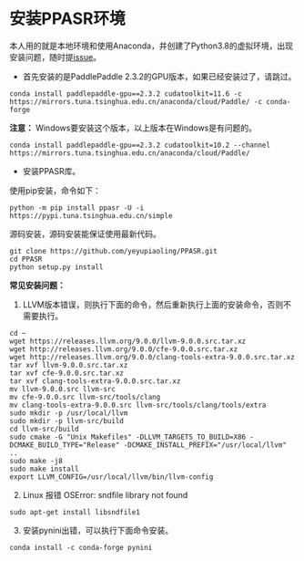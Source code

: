 # 安装PPASR环境

本人用的就是本地环境和使用Anaconda，并创建了Python3.8的虚拟环境，出现安装问题，随时提[issue](https://github.com/yeyupiaoling/PPASR/issues)。

 - 首先安装的是PaddlePaddle 2.3.2的GPU版本，如果已经安装过了，请跳过。
```shell
conda install paddlepaddle-gpu==2.3.2 cudatoolkit=11.6 -c https://mirrors.tuna.tsinghua.edu.cn/anaconda/cloud/Paddle/ -c conda-forge 
```

**注意：** Windows要安装这个版本，以上版本在Windows是有问题的。
```shell
conda install paddlepaddle-gpu==2.3.2 cudatoolkit=10.2 --channel https://mirrors.tuna.tsinghua.edu.cn/anaconda/cloud/Paddle/
```

 - 安装PPASR库。
 
使用pip安装，命令如下：
```shell
python -m pip install ppasr -U -i https://pypi.tuna.tsinghua.edu.cn/simple
```

源码安装，源码安装能保证使用最新代码。
```shell
git clone https://github.com/yeyupiaoling/PPASR.git
cd PPASR
python setup.py install
```

**常见安装问题：** 

1. LLVM版本错误，则执行下面的命令，然后重新执行上面的安装命令，否则不需要执行。
```shell
cd ~
wget https://releases.llvm.org/9.0.0/llvm-9.0.0.src.tar.xz
wget http://releases.llvm.org/9.0.0/cfe-9.0.0.src.tar.xz
wget http://releases.llvm.org/9.0.0/clang-tools-extra-9.0.0.src.tar.xz
tar xvf llvm-9.0.0.src.tar.xz
tar xvf cfe-9.0.0.src.tar.xz
tar xvf clang-tools-extra-9.0.0.src.tar.xz
mv llvm-9.0.0.src llvm-src
mv cfe-9.0.0.src llvm-src/tools/clang
mv clang-tools-extra-9.0.0.src llvm-src/tools/clang/tools/extra
sudo mkdir -p /usr/local/llvm
sudo mkdir -p llvm-src/build
cd llvm-src/build
sudo cmake -G "Unix Makefiles" -DLLVM_TARGETS_TO_BUILD=X86 -DCMAKE_BUILD_TYPE="Release" -DCMAKE_INSTALL_PREFIX="/usr/local/llvm" ..
sudo make -j8
sudo make install
export LLVM_CONFIG=/usr/local/llvm/bin/llvm-config
```

2. Linux 报错 OSError: sndfile library not found

```shell
sudo apt-get install libsndfile1
```

3. 安装pynini出错，可以执行下面命令安装。
```shell
conda install -c conda-forge pynini
```
